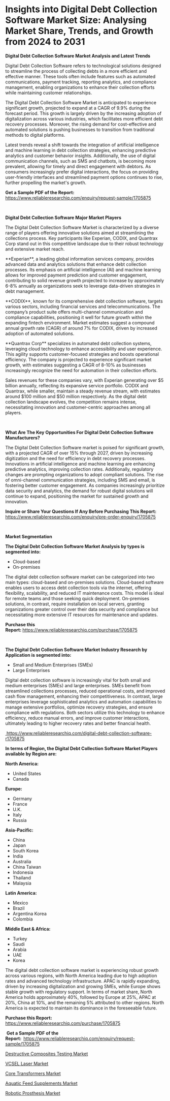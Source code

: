 <p><h1>Insights into Digital Debt Collection Software Market Size: Analysing Market Share, Trends, and Growth from 2024 to 2031</h1></p><p><strong>Digital Debt Collection Software Market Analysis and Latest Trends</strong></p>
<p><p>Digital Debt Collection Software refers to technological solutions designed to streamline the process of collecting debts in a more efficient and effective manner. These tools often include features such as automated communications, payment tracking, reporting analytics, and compliance management, enabling organizations to enhance their collection efforts while maintaining customer relationships.</p><p>The Digital Debt Collection Software Market is anticipated to experience significant growth, projected to expand at a CAGR of 9.9% during the forecast period. This growth is largely driven by the increasing adoption of digitalization across various industries, which facilitates more efficient debt recovery processes. Moreover, the rising demand for cost-effective and automated solutions is pushing businesses to transition from traditional methods to digital platforms.</p><p>Latest trends reveal a shift towards the integration of artificial intelligence and machine learning in debt collection strategies, enhancing predictive analytics and customer behavior insights. Additionally, the use of digital communication channels, such as SMS and chatbots, is becoming more prevalent, allowing for timely and direct engagement with debtors. As consumers increasingly prefer digital interactions, the focus on providing user-friendly interfaces and streamlined payment options continues to rise, further propelling the market's growth.</p></p>
<p><strong>Get a Sample PDF of the Report:&nbsp;</strong> <a href="https://www.reliableresearchiq.com/enquiry/request-sample/1705875?utm_campaign=1136&utm_medium=2&utm_source=Github&utm_content=ia&utm_term=21102024&utm_id=digital-debt-collection-software">https://www.reliableresearchiq.com/enquiry/request-sample/1705875</a></p>
<p>&nbsp;</p>
<p><strong>Digital Debt Collection Software Major Market Players</strong></p>
<p><p>The Digital Debt Collection Software Market is characterized by a diverse range of players offering innovative solutions aimed at streamlining the collections process. Key participants like Experian, CODIX, and Quantrax Corp stand out in this competitive landscape due to their robust technology and extensive market reach.</p><p>**Experian**, a leading global information services company, provides advanced data and analytics solutions that enhance debt collection processes. Its emphasis on artificial intelligence (AI) and machine learning allows for improved payment prediction and customer engagement, contributing to solid revenue growth projected to increase by approximately 6-8% annually as organizations seek to leverage data-driven strategies in debt management.</p><p>**CODIX**, known for its comprehensive debt collection software, targets various sectors, including financial services and telecommunications. The company’s product suite offers multi-channel communication and compliance capabilities, positioning it well for future growth within the expanding fintech environment. Market estimates suggest a compound annual growth rate (CAGR) of around 7% for CODIX, driven by increased adoption of automated solutions.</p><p>**Quantrax Corp** specializes in automated debt collection systems, leveraging cloud technology to enhance accessibility and user experience. This agility supports customer-focused strategies and boosts operational efficiency. The company is projected to experience significant market growth, with estimates suggesting a CAGR of 8-10% as businesses increasingly recognize the need for automation in their collection efforts.</p><p>Sales revenues for these companies vary, with Experian generating over $5 billion annually, reflecting its expansive service portfolio. CODIX and Quantrax, while smaller, maintain a steady revenue stream, with estimates around $100 million and $50 million respectively. As the digital debt collection landscape evolves, the competition remains intense, necessitating innovation and customer-centric approaches among all players.</p></p>
<p>&nbsp;</p>
<p><strong>What Are The Key Opportunities For Digital Debt Collection Software Manufacturers?</strong></p>
<p><p>The Digital Debt Collection Software market is poised for significant growth, with a projected CAGR of over 15% through 2027, driven by increasing digitization and the need for efficiency in debt recovery processes. Innovations in artificial intelligence and machine learning are enhancing predictive analytics, improving collection rates. Additionally, regulatory changes are prompting organizations to adopt compliant solutions. The rise of omni-channel communication strategies, including SMS and email, is fostering better customer engagement. As companies increasingly prioritize data security and analytics, the demand for robust digital solutions will continue to expand, positioning the market for sustained growth and innovation.</p></p>
<p><strong>Inquire or Share Your Questions If Any Before Purchasing This Report:</strong> <a href="https://www.reliableresearchiq.com/enquiry/pre-order-enquiry/1705875?utm_campaign=1136&utm_medium=2&utm_source=Github&utm_content=ia&utm_term=21102024&utm_id=digital-debt-collection-software">https://www.reliableresearchiq.com/enquiry/pre-order-enquiry/1705875</a></p>
<p>&nbsp;</p>
<p><strong>Market Segmentation</strong></p>
<p><strong>The Digital Debt Collection Software Market Analysis by types is segmented into:</strong></p>
<p><ul><li>Cloud-based</li><li>On-premises</li></ul></p>
<p><p>The digital debt collection software market can be categorized into two main types: cloud-based and on-premises solutions. Cloud-based software enables users to access debt collection tools via the internet, offering flexibility, scalability, and reduced IT maintenance costs. This model is ideal for remote teams and those seeking quick deployment. On-premises solutions, in contrast, require installation on local servers, granting organizations greater control over their data security and compliance but necessitating more extensive IT resources for maintenance and updates.</p></p>
<p><strong>Purchase this Report:&nbsp;</strong><a href="https://www.reliableresearchiq.com/purchase/1705875?utm_campaign=1136&utm_medium=2&utm_source=Github&utm_content=ia&utm_term=21102024&utm_id=digital-debt-collection-software">https://www.reliableresearchiq.com/purchase/1705875</a></p>
<p>&nbsp;</p>
<p><strong>The Digital Debt Collection Software Market Industry Research by Application is segmented into:</strong></p>
<p><ul><li>Small and Medium Enterprises (SMEs)</li><li>Large Enterprises</li></ul></p>
<p><p>Digital debt collection software is increasingly vital for both small and medium enterprises (SMEs) and large enterprises. SMEs benefit from streamlined collections processes, reduced operational costs, and improved cash flow management, enhancing their competitiveness. In contrast, large enterprises leverage sophisticated analytics and automation capabilities to manage extensive portfolios, optimize recovery strategies, and ensure compliance with regulations. Both sectors utilize this technology to enhance efficiency, reduce manual errors, and improve customer interactions, ultimately leading to higher recovery rates and better financial health.</p></p>
<p><a href="https://www.reliableresearchiq.com/digital-debt-collection-software-r1705875?utm_campaign=1136&utm_medium=2&utm_source=Github&utm_content=ia&utm_term=21102024&utm_id=digital-debt-collection-software">&nbsp;https://www.reliableresearchiq.com/digital-debt-collection-software-r1705875</a></p>
<p><strong>In terms of Region, the Digital Debt Collection Software Market Players available by Region are:</strong></p>
<p>
    <p> <strong> North America: </strong>
        <ul>
            <li>United States</li>
            <li>Canada</li>
        </ul>
        </p> 
    <p> <strong> Europe: </strong>
        <ul>
            <li>Germany</li>
            <li>France</li>
            <li>U.K.</li>
            <li>Italy</li>
            <li>Russia</li>
        </ul>
        </p> 
    <p> <strong> Asia-Pacific: </strong>
        <ul>
            <li>China</li>
            <li>Japan</li>
            <li>South Korea</li>
            <li>India</li>
            <li>Australia</li>
            <li>China Taiwan</li>
            <li>Indonesia</li>
            <li>Thailand</li>
            <li>Malaysia</li>
        </ul>
        </p> 
    <p> <strong> Latin America: </strong>
        <ul>
            <li>Mexico</li>
            <li>Brazil</li>
            <li>Argentina Korea</li>
            <li>Colombia</li>
        </ul>
        </p> 
    <p> <strong> Middle East & Africa: </strong>
        <ul>
            <li>Turkey</li>
            <li>Saudi</li>
            <li>Arabia</li>
            <li>UAE</li>
            <li>Korea</li>
        </ul>
    </p>
    </p>
<p><p>The digital debt collection software market is experiencing robust growth across various regions, with North America leading due to high adoption rates and advanced technology infrastructure. APAC is rapidly expanding, driven by increasing digitalization and growing SMEs, while Europe shows stable growth with regulatory support. In terms of market share, North America holds approximately 40%, followed by Europe at 25%, APAC at 20%, China at 10%, and the remaining 5% attributed to other regions. North America is expected to maintain its dominance in the foreseeable future.</p></p>
<p><strong>Purchase this Report: </strong><a href="https://www.reliableresearchiq.com/purchase/1705875?utm_campaign=1136&utm_medium=2&utm_source=Github&utm_content=ia&utm_term=21102024&utm_id=digital-debt-collection-software">https://www.reliableresearchiq.com/purchase/1705875</a></p>
<p>&nbsp;<strong>Get a Sample PDF of the Report:&nbsp;&nbsp;</strong><a href="https://www.reliableresearchiq.com/enquiry/request-sample/1705875?utm_campaign=1136&utm_medium=2&utm_source=Github&utm_content=ia&utm_term=21102024&utm_id=digital-debt-collection-software">https://www.reliableresearchiq.com/enquiry/request-sample/1705875</a></p>
<p><strong></strong></p>
<p><p><a href="https://github.com/bricelanl8g/Market-Research-Report-List-1/blob/main/destructive-composites-testing-market.md?utm_campaign=1136&utm_medium=2&utm_source=Github&utm_content=ia&utm_term=21102024&utm_id=digital-debt-collection-software">Destructive Composites Testing Market</a></p><p><a href="https://www.linkedin.com/pulse/unlocking-growth-potential-strategic-analysis-vcsel-laser-z12xe?utm_campaign=1136&utm_medium=2&utm_source=Github&utm_content=ia&utm_term=21102024&utm_id=digital-debt-collection-software">VCSEL Laser Market</a></p><p><a href="https://issuu.com/reportprime-2/docs/core-transformers-market-size-2030._0c0cf26d10b36d?utm_campaign=1136&utm_medium=2&utm_source=Github&utm_content=ia&utm_term=21102024&utm_id=digital-debt-collection-software">Core Transformers Market</a></p><p><a href="https://github.com/lavenaz9fufin/Market-Research-Report-List-1/blob/main/aquatic-feed-supplements-market.md?utm_campaign=1136&utm_medium=2&utm_source=Github&utm_content=ia&utm_term=21102024&utm_id=digital-debt-collection-software">Aquatic Feed Supplements Market</a></p><p><a href="https://www.linkedin.com/pulse/robotic-prosthesis-industry-sector-market-dynamics-future-deble?utm_campaign=1136&utm_medium=2&utm_source=Github&utm_content=ia&utm_term=21102024&utm_id=digital-debt-collection-software">Robotic Prosthesis Market</a></p></p>
